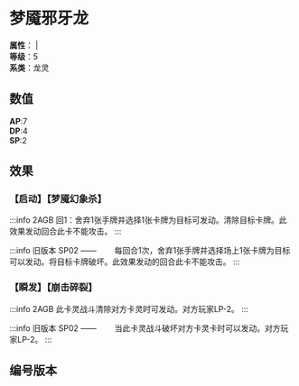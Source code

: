 <script setup>
let list = [
    { number: "SP02-001", url: "/packs/SP02" },
    { number: "2AGB-002", url: "/packs/2AGB" },
    { number: "2AGB-002_异", url: "/packs/2AGB" },
    { number: "2AGB-S02", url: "/packs/2AGB" }
]
</script>

# 梦魇邪牙龙

**属性**：<CardAttribute text="暗"/> | <CardAttribute text="风"/><br>
**等级**：5<br>
**系类**：龙灵

## 数值

**AP**:7<br>
**DP**:4<br>
**SP**:2

## 效果

### 【启动】【梦魇幻象杀】

:::info 2AGB
回1：舍弃1张手牌并选择1张卡牌为目标可发动。清除目标卡牌。此效果发动回合此卡不能攻击。
:::

:::info 旧版本 SP02 ——
&emsp;&emsp;每回合1次，舍弃1张手牌并选择场上1张卡牌为目标可以发动。将目标卡牌破坏。此效果发动的回合此卡不能攻击。
:::

### 【瞬发】【崩击碎裂】

:::info 2AGB
此卡灵战斗清除对方卡灵时可发动。对方玩家LP-2。
:::


:::info 旧版本 SP02 ——
&emsp;&emsp;当此卡灵战斗破坏对方卡灵卡时可以发动。对方玩家LP-2。
:::

## 编号版本

<CardNumberBox :list="list"/>
